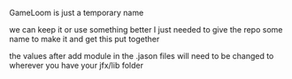 GameLoom is just a temporary name

we can keep it or use something better I just needed to give the repo some name to make it and get this put together

the values after add module in the .jason files will need to be changed to wherever you have your jfx/lib folder 
